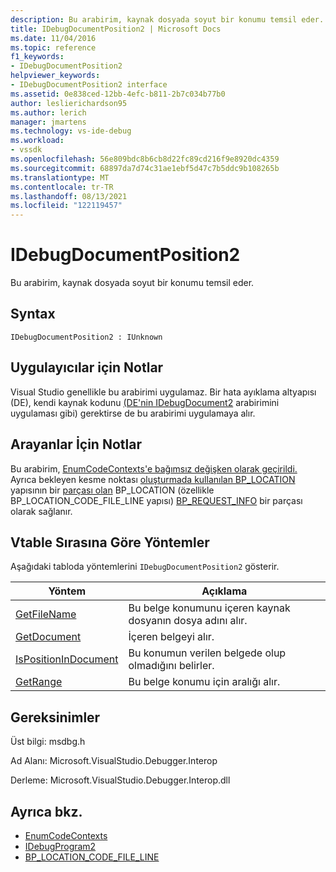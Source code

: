```yaml
---
description: Bu arabirim, kaynak dosyada soyut bir konumu temsil eder.
title: IDebugDocumentPosition2 | Microsoft Docs
ms.date: 11/04/2016
ms.topic: reference
f1_keywords:
- IDebugDocumentPosition2
helpviewer_keywords:
- IDebugDocumentPosition2 interface
ms.assetid: 0e838ced-12bb-4efc-b811-2b7c034b77b0
author: leslierichardson95
ms.author: lerich
manager: jmartens
ms.technology: vs-ide-debug
ms.workload:
- vssdk
ms.openlocfilehash: 56e809bdc8b6cb8d22fc89cd216f9e8920dc4359
ms.sourcegitcommit: 68897da7d74c31ae1ebf5d47c7b5ddc9b108265b
ms.translationtype: MT
ms.contentlocale: tr-TR
ms.lasthandoff: 08/13/2021
ms.locfileid: "122119457"
---
```

# <a name="idebugdocumentposition2"></a>IDebugDocumentPosition2
Bu arabirim, kaynak dosyada soyut bir konumu temsil eder.

## <a name="syntax"></a>Syntax

```
IDebugDocumentPosition2 : IUnknown
```

## <a name="notes-for-implementers"></a>Uygulayıcılar için Notlar
 Visual Studio genellikle bu arabirimi uygulamaz. Bir hata ayıklama altyapısı (DE), kendi kaynak kodunu [(DE'nin IDebugDocument2](../../../extensibility/debugger/reference/idebugdocument2.md) arabirimini uygulaması gibi) gerektirse de bu arabirimi uygulamaya alır.

## <a name="notes-for-callers"></a>Arayanlar İçin Notlar
 Bu arabirim, [EnumCodeContexts'e bağımsız değişken olarak geçirildi.](../../../extensibility/debugger/reference/idebugprogram2-enumcodecontexts.md) Ayrıca bekleyen kesme noktası [oluşturmada kullanılan BP_LOCATION](../../../extensibility/debugger/reference/bp-location.md) yapısının bir [parçası olan](../../../extensibility/debugger/reference/bp-location-code-file-line.md) BP_LOCATION (özellikle BP_LOCATION_CODE_FILE_LINE yapısı) [BP_REQUEST_INFO](../../../extensibility/debugger/reference/bp-request-info.md) bir parçası olarak sağlanır.

## <a name="methods-in-vtable-order"></a>Vtable Sırasına Göre Yöntemler
 Aşağıdaki tabloda yöntemlerini `IDebugDocumentPosition2` gösterir.

|Yöntem|Açıklama|
|------------|-----------------|
|[GetFileName](../../../extensibility/debugger/reference/idebugdocumentposition2-getfilename.md)|Bu belge konumunu içeren kaynak dosyanın dosya adını alır.|
|[GetDocument](../../../extensibility/debugger/reference/idebugdocumentposition2-getdocument.md)|İçeren belgeyi alır.|
|[IsPositionInDocument](../../../extensibility/debugger/reference/idebugdocumentposition2-ispositionindocument.md)|Bu konumun verilen belgede olup olmadığını belirler.|
|[GetRange](../../../extensibility/debugger/reference/idebugdocumentposition2-getrange.md)|Bu belge konumu için aralığı alır.|

## <a name="requirements"></a>Gereksinimler
 Üst bilgi: msdbg.h

 Ad Alanı: Microsoft.VisualStudio.Debugger.Interop

 Derleme: Microsoft.VisualStudio.Debugger.Interop.dll

## <a name="see-also"></a>Ayrıca bkz.
- [EnumCodeContexts](../../../extensibility/debugger/reference/idebugprogram2-enumcodecontexts.md)
- [IDebugProgram2](../../../extensibility/debugger/reference/idebugprogram2.md)
- [BP_LOCATION_CODE_FILE_LINE](../../../extensibility/debugger/reference/bp-location-code-file-line.md)
